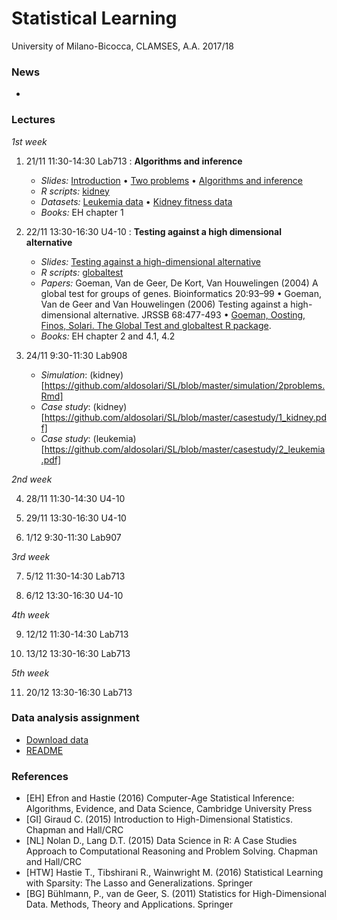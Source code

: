 # Statistical Learning 

University of Milano-Bicocca, CLAMSES, A.A. 2017/18

### News

* 

### Lectures

*1st week*

1. 21/11 11:30-14:30 Lab713 : **Algorithms and inference**
    + *Slides:* [Introduction](https://github.com/aldosolari/SL/blob/master/slides/1_intro.pdf) • [Two problems]() • [Algorithms and inference](https://github.com/aldosolari/SL/blob/master/slides/1_alginf.pdf) 
    + *R scripts:* [kidney](https://github.com/aldosolari/SL/blob/master/R_scripts/1_kidney.pdf)
    + *Datasets:* [Leukemia data](https://web.stanford.edu/~hastie/CASI_files/DATA/leukemia.html) • [Kidney fitness data](https://web.stanford.edu/~hastie/CASI_files/DATA/kidney.html)
    + *Books:* EH chapter 1 

2. 22/11 13:30-16:30 U4-10 : **Testing against a high dimensional alternative**
    + *Slides:* [Testing against a high-dimensional alternative](https://github.com/aldosolari/SL/blob/master/slides/2_tahda.pdf)
    + *R scripts:* [globaltest]()
    + *Papers:* Goeman, Van de Geer, De Kort, Van Houwelingen (2004) A global test for groups of genes. Bioinformatics 20:93–99 • Goeman, Van de Geer and Van Houwelingen (2006) Testing against a high-dimensional alternative. JRSSB 68:477-493 • [Goeman, Oosting, Finos, Solari. The Global Test and globaltest R package](https://github.com/aldosolari/SL/blob/master/articles/globaltestR.pdf). 
    + *Books:* EH chapter 2 and 4.1, 4.2 

3. 24/11 9:30-11:30 Lab908 
    + *Simulation*: (kidney)[https://github.com/aldosolari/SL/blob/master/simulation/2problems.Rmd]
    + *Case study*: (kidney)[https://github.com/aldosolari/SL/blob/master/casestudy/1_kidney.pdf]
    + *Case study*: (leukemia)[https://github.com/aldosolari/SL/blob/master/casestudy/2_leukemia.pdf]

    

*2nd week*

4. 28/11 11:30-14:30 U4-10

5. 29/11 13:30-16:30 U4-10

6. 1/12 9:30-11:30 Lab907

*3rd week*

7. 5/12 11:30-14:30 Lab713

8. 6/12 13:30-16:30 U4-10

*4th week*

9. 12/12 11:30-14:30 Lab713

10. 13/12 13:30-16:30 Lab713

*5th week*

11. 20/12 13:30-16:30 Lab713

### Data analysis assignment

  + [Download data](https://osf.io/47tnc/)
  + [README](https://github.com/aldosolari/SL/tree/master/DAA)


### References

  + [EH] Efron and Hastie (2016) Computer-Age Statistical Inference: Algorithms, Evidence, and Data Science, Cambridge University Press
  + [GI] Giraud C. (2015) Introduction to High-Dimensional Statistics. Chapman and Hall/CRC
  + [NL] Nolan D., Lang D.T. (2015) Data Science in R: A Case Studies Approach to Computational Reasoning and Problem Solving. Chapman and Hall/CRC
  + [HTW] Hastie T., Tibshirani R., Wainwright M. (2016) Statistical Learning with Sparsity: The Lasso and Generalizations. Springer
  + [BG] Bühlmann, P., van de Geer, S. (2011) Statistics for High-Dimensional Data. Methods, Theory and Applications. Springer
